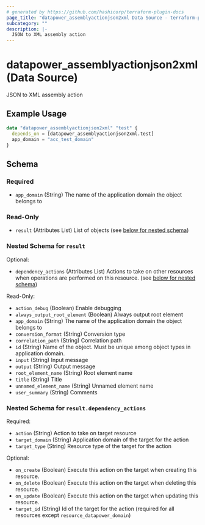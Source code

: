 ```yaml
---
# generated by https://github.com/hashicorp/terraform-plugin-docs
page_title: "datapower_assemblyactionjson2xml Data Source - terraform-provider-datapower"
subcategory: ""
description: |-
  JSON to XML assembly action
---
```


# datapower_assemblyactionjson2xml (Data Source)

JSON to XML assembly action

## Example Usage

```terraform
data "datapower_assemblyactionjson2xml" "test" {
  depends_on = [datapower_assemblyactionjson2xml.test]
  app_domain = "acc_test_domain"
}
```

<!-- schema generated by tfplugindocs -->
## Schema

### Required

- `app_domain` (String) The name of the application domain the object belongs to

### Read-Only

- `result` (Attributes List) List of objects (see [below for nested schema](#nestedatt--result))

<a id="nestedatt--result"></a>
### Nested Schema for `result`

Optional:

- `dependency_actions` (Attributes List) Actions to take on other resources when operations are performed on this resource. (see [below for nested schema](#nestedatt--result--dependency_actions))

Read-Only:

- `action_debug` (Boolean) Enable debugging
- `always_output_root_element` (Boolean) Always output root element
- `app_domain` (String) The name of the application domain the object belongs to
- `conversion_format` (String) Conversion type
- `correlation_path` (String) Correlation path
- `id` (String) Name of the object. Must be unique among object types in application domain.
- `input` (String) Input message
- `output` (String) Output message
- `root_element_name` (String) Root element name
- `title` (String) Title
- `unnamed_element_name` (String) Unnamed element name
- `user_summary` (String) Comments

<a id="nestedatt--result--dependency_actions"></a>
### Nested Schema for `result.dependency_actions`

Required:

- `action` (String) Action to take on target resource
- `target_domain` (String) Application domain of the target for the action
- `target_type` (String) Resource type of the target for the action

Optional:

- `on_create` (Boolean) Execute this action on the target when creating this resource.
- `on_delete` (Boolean) Execute this action on the target when deleting this resource.
- `on_update` (Boolean) Execute this action on the target when updating this resource.
- `target_id` (String) Id of the target for the action (required for all resources except `resource_datapower_domain`)

